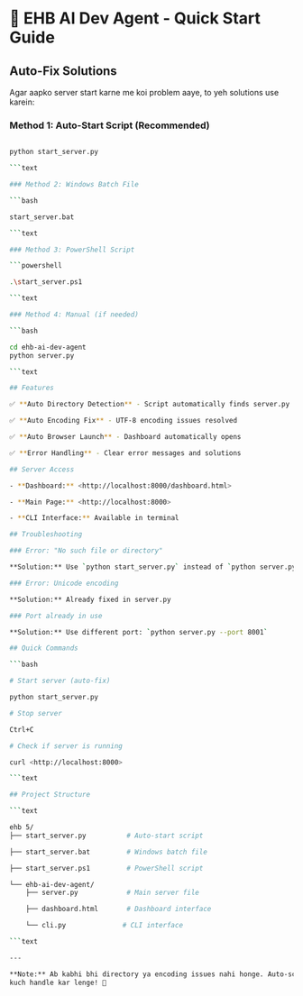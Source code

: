 # 🚀 EHB AI Dev Agent - Quick Start Guide

## Auto-Fix Solutions

Agar aapko server start karne me koi problem aaye, to yeh solutions use karein:

### Method 1: Auto-Start Script (Recommended)

```bash

python start_server.py

```text

### Method 2: Windows Batch File

```bash

start_server.bat

```text

### Method 3: PowerShell Script

```powershell

.\start_server.ps1

```text

### Method 4: Manual (if needed)

```bash

cd ehb-ai-dev-agent
python server.py

```text

## Features

✅ **Auto Directory Detection** - Script automatically finds server.py file

✅ **Auto Encoding Fix** - UTF-8 encoding issues resolved

✅ **Auto Browser Launch** - Dashboard automatically opens

✅ **Error Handling** - Clear error messages and solutions

## Server Access

- **Dashboard:** <http://localhost:8000/dashboard.html>

- **Main Page:** <http://localhost:8000>

- **CLI Interface:** Available in terminal

## Troubleshooting

### Error: "No such file or directory"

**Solution:** Use `python start_server.py` instead of `python server.py`

### Error: Unicode encoding

**Solution:** Already fixed in server.py

### Port already in use

**Solution:** Use different port: `python server.py --port 8001`

## Quick Commands

```bash

# Start server (auto-fix)

python start_server.py

# Stop server

Ctrl+C

# Check if server is running

curl <http://localhost:8000>

```text

## Project Structure

```text

ehb 5/
├── start_server.py          # Auto-start script

├── start_server.bat         # Windows batch file

├── start_server.ps1         # PowerShell script

└── ehb-ai-dev-agent/
    ├── server.py            # Main server file

    ├── dashboard.html       # Dashboard interface

    └── cli.py              # CLI interface

```text

---

**Note:** Ab kabhi bhi directory ya encoding issues nahi honge. Auto-scripts sab
kuch handle kar lenge! 🎉